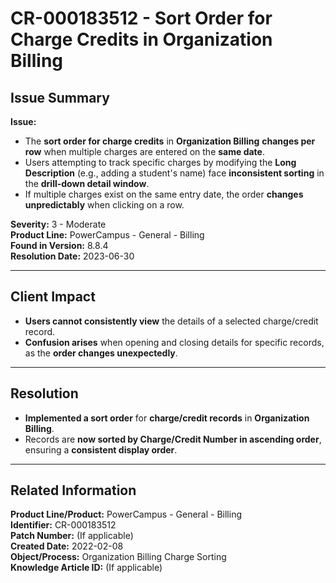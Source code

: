 # CR-000183512 - Sort Order for Charge Credits in Organization Billing

## **Issue Summary**
**Issue:**  
- The **sort order for charge credits** in **Organization Billing** **changes per row** when multiple charges are entered on the **same date**.
- Users attempting to track specific charges by modifying the **Long Description** (e.g., adding a student's name) face **inconsistent sorting** in the **drill-down detail window**.
- If multiple charges exist on the same entry date, the order **changes unpredictably** when clicking on a row.

**Severity:** 3 - Moderate  
**Product Line:** PowerCampus - General - Billing  
**Found in Version:** 8.8.4  
**Resolution Date:** 2023-06-30  

---

## **Client Impact**
- **Users cannot consistently view** the details of a selected charge/credit record.
- **Confusion arises** when opening and closing details for specific records, as the **order changes unexpectedly**.

---

## **Resolution**
- **Implemented a sort order** for **charge/credit records** in **Organization Billing**.
- Records are **now sorted by Charge/Credit Number in ascending order**, ensuring a **consistent display order**.

---

## **Related Information**
**Product Line/Product:** PowerCampus - General - Billing  
**Identifier:** CR-000183512  
**Patch Number:** (If applicable)  
**Created Date:** 2022-02-08  
**Object/Process:** Organization Billing Charge Sorting  
**Knowledge Article ID:** (If applicable)  

